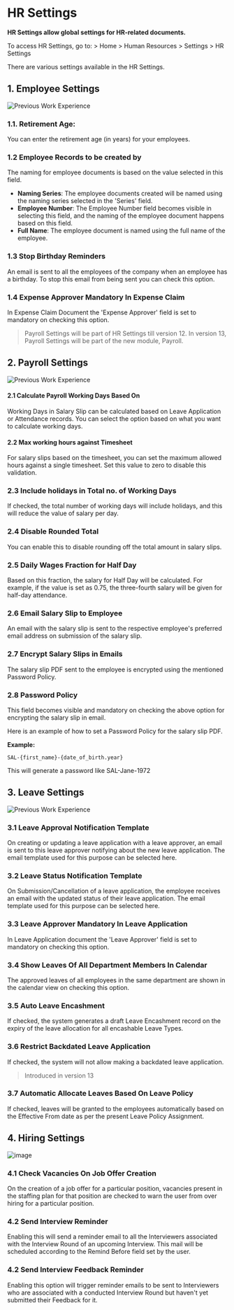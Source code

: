 
# HR Settings



**HR Settings allow global settings for HR-related documents.**

To access HR Settings, go to: > Home > Human Resources > Settings > HR Settings

There are various settings available in the HR Settings.

## 1. Employee Settings

![Previous Work Experience](/files/hr-settings1.png)

### 1.1. Retirement Age:

You can enter the retirement age (in years) for your employees.

### 1.2 Employee Records to be created by

The naming for employee documents is based on the value selected in this field.

* **Naming Series**: The employee documents created will be named using the naming series selected in the 'Series' field.
* **Employee Number**: The Employee Number field becomes visible in selecting this field, and the naming of the employee document happens based on this field.
* **Full Name**: The employee document is named using the full name of the employee.

### 1.3 Stop Birthday Reminders

An email is sent to all the employees of the company when an employee has a birthday. To stop this email from being sent you can check this option.

### 1.4 Expense Approver Mandatory In Expense Claim

In Expense Claim Document the 'Expense Approver' field is set to mandatory on checking this option.

> Payroll Settings will be part of HR Settings till version 12. In version 13, Payroll Settings will be part of the new module, Payroll.

## 2. Payroll Settings

![Previous Work Experience](/files/hr-settings2.png)

#### 2.1 Calculate Payroll Working Days Based On

Working Days in Salary Slip can be calculated based on Leave Application or Attendance records. You can select the option based on what you want to calculate working days.

#### 2.2 Max working hours against Timesheet

For salary slips based on the timesheet, you can set the maximum allowed hours against a single timesheet. Set this value to zero to disable this validation.

### 2.3 Include holidays in Total no. of Working Days

If checked, the total number of working days will include holidays, and this will reduce the value of salary per day.

### 2.4 Disable Rounded Total

You can enable this to disable rounding off the total amount in salary slips.

### 2.5 Daily Wages Fraction for Half Day

Based on this fraction, the salary for Half Day will be calculated. For example, if the value is set as 0.75, the three-fourth salary will be given for half-day attendance.

### 2.6 Email Salary Slip to Employee

An email with the salary slip is sent to the respective employee's preferred email address on submission of the salary slip.

### 2.7 Encrypt Salary Slips in Emails

The salary slip PDF sent to the employee is encrypted using the mentioned Password Policy.

### 2.8 Password Policy

This field becomes visible and mandatory on checking the above option for encrypting the salary slip in email.

Here is an example of how to set a Password Policy for the salary slip PDF.

**Example:**


```
SAL-{first_name}-{date_of_birth.year}

```
This will generate a password like SAL-Jane-1972

## 3. Leave Settings

![Previous Work Experience](/files/hr-settings3.png)

### 3.1 Leave Approval Notification Template

On creating or updating a leave application with a leave approver, an email is sent to this leave approver notifying about the new leave application. The email template used for this purpose can be selected here.

### 3.2 Leave Status Notification Template

On Submission/Cancellation of a leave application, the employee receives an email with the updated status of their leave application. The email template used for this purpose can be selected here.

### 3.3 Leave Approver Mandatory In Leave Application

In Leave Application document the 'Leave Approver' field is set to mandatory on checking this option.

### 3.4 Show Leaves Of All Department Members In Calendar

The approved leaves of all employees in the same department are shown in the calendar view on checking this option.

### 3.5 Auto Leave Encashment

If checked, the system generates a draft Leave Encashment record on the expiry of the leave allocation for all encashable Leave Types.

### 3.6 Restrict Backdated Leave Application

If checked, the system will not allow making a backdated leave application.

> Introduced in version 13

### 3.7 Automatic Allocate Leaves Based On Leave Policy

If checked, leaves will be granted to the employees automatically based on the Effective From date as per the present Leave Policy Assignment.

## 4. Hiring Settings

![image](https://user-images.githubusercontent.com/24353136/135511758-4300b29e-78c2-4492-a6a7-d75d0632fd5a.png)

### 4.1 Check Vacancies On Job Offer Creation

On the creation of a job offer for a particular position, vacancies present in the staffing plan for that position are checked to warn the user from over hiring for a particular position.

### 4.2 Send Interview Reminder

Enabling this will send a reminder email to all the Interviewers associated with the Interview Round of an upcoming Interview. This mail will be scheduled according to the Remind Before field set by the user.

### 4.2 Send Interview Feedback Reminder

Enabling this option will trigger reminder emails to be sent to Interviewers who are associated with a conducted Interview Round but haven't yet submitted their Feedback for it.




